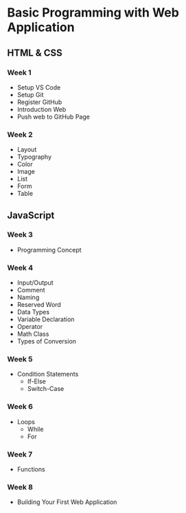 # Basic Programming with Web Application

## HTML & CSS

### Week 1

- Setup VS Code
- Setup Git
- Register GitHub
- Introduction Web
- Push web to GitHub Page

### Week 2

- Layout
- Typography
- Color
- Image
- List
- Form
- Table

## JavaScript

### Week 3

- Programming Concept

### Week 4

- Input/Output
- Comment
- Naming
- Reserved Word
- Data Types
- Variable Declaration
- Operator
- Math Class
- Types of Conversion

### Week 5

- Condition Statements
  - If-Else
  - Switch-Case

### Week 6

- Loops
  - While
  - For

### Week 7

- Functions

### Week 8

- Building Your First Web Application
